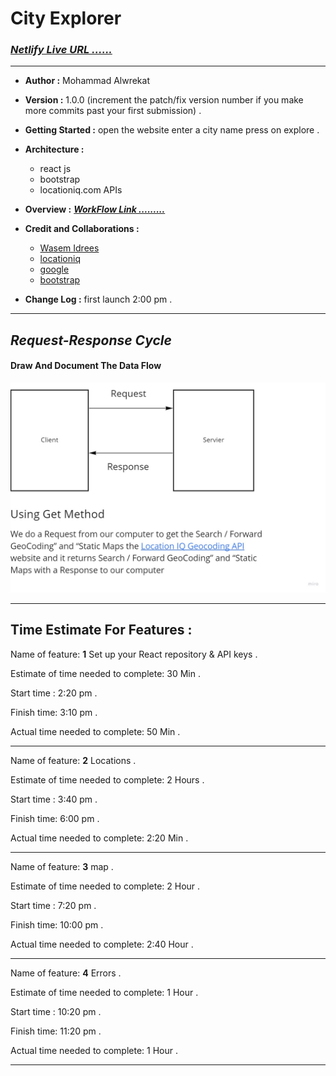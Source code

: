 # City Explorer

### ***[Netlify Live URL ......](https://cityexplorers.netlify.app/)***

---
* **Author :** Mohammad Alwrekat

* **Version :** 1.0.0 (increment the patch/fix version number if you make more commits past your first submission) .

* **Getting Started :** open the website enter a city name press on explore .


* **Architecture :** 
  * react js 
  * bootstrap 
  * locationiq.com APIs


* **Overview :** ***[WorkFlow Link .........](https://miro.com/app/board/o9J_lx-WrTA=/)***

* **Credit and Collaborations :** 
    * [Wasem Idrees](https://github.com/WasemIdres) 
    * [locationiq](locationiq.com)
    * [google](google.com)
    * [bootstrap](bootstrap.com)

* **Change Log :** first launch 2:00 pm .

---
## ***Request-Response Cycle***


#### **Draw And Document The Data Flow**

![a](./public/img/city-explorer.jpg)

---
## Time Estimate For Features :

Name of feature: **1** Set up your React repository & API keys .

Estimate of time needed to complete: 30 Min .

Start time : 2:20 pm .

Finish time: 3:10 pm . 

Actual time needed to complete: 50 Min .

---
Name of feature: **2** Locations .

Estimate of time needed to complete: 2 Hours .

Start time : 3:40 pm .

Finish time: 6:00 pm . 

Actual time needed to complete: 2:20 Min .

---
Name of feature: **3** map .

Estimate of time needed to complete: 2 Hour .

Start time : 7:20 pm .

Finish time: 10:00 pm . 

Actual time needed to complete: 2:40 Hour .

---
Name of feature: **4** Errors .

Estimate of time needed to complete: 1 Hour .

Start time : 10:20 pm .

Finish time: 11:20 pm . 

Actual time needed to complete: 1 Hour .

---
